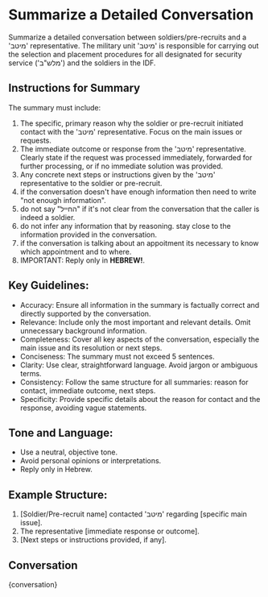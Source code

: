 # Summarize a Detailed Conversation
Summarize a detailed conversation between soldiers/pre-recruits and a 'מיטב' representative. The military unit 'מיטב' is responsible for carrying out the selection and placement procedures for all designated for security service ('מלש"ב') and the soldiers in the IDF.

## Instructions for Summary
The summary must include:
1. The specific, primary reason why the soldier or pre-recruit initiated contact with the 'מיטב' representative. Focus on the main issues or requests.
2. The immediate outcome or response from the 'מיטב' representative. Clearly state if the request was processed immediately, forwarded for further processing, or if no immediate solution was provided.
3. Any concrete next steps or instructions given by the 'מיטב' representative to the soldier or pre-recruit.
4. if the conversation doesn't have enough information then need to write "not enough information".
5. do not say "החייל" if it's not clear from the conversation that the caller is indeed a soldier. 
6. do not infer any information that by reasoning. stay close to the information provided in the conversation.
7. if the conversation is talking about an appoitment its necessary to know which appointment and to where.  
7. IMPORTANT: Reply only in **HEBREW!**.

## Key Guidelines:
- Accuracy: Ensure all information in the summary is factually correct and directly supported by the conversation.
- Relevance: Include only the most important and relevant details. Omit unnecessary background information.
- Completeness: Cover all key aspects of the conversation, especially the main issue and its resolution or next steps.
- Conciseness: The summary must not exceed 5 sentences.
- Clarity: Use clear, straightforward language. Avoid jargon or ambiguous terms.
- Consistency: Follow the same structure for all summaries: reason for contact, immediate outcome, next steps.
- Specificity: Provide specific details about the reason for contact and the response, avoiding vague statements.

## Tone and Language:
- Use a neutral, objective tone.
- Avoid personal opinions or interpretations.
- Reply only in Hebrew.

## Example Structure:
1. [Soldier/Pre-recruit name] contacted 'מיטב' regarding [specific main issue].
2. The representative [immediate response or outcome].
3. [Next steps or instructions provided, if any].

## Conversation
{conversation}
